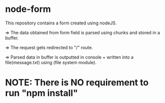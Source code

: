# node-form

This repository contains a form created using nodeJS.

=> The data obtained from form field is parsed using chunks and stored in a buffer. 

=> The request gets redirected to "/" route.

=> Parsed data in buffer is outputted in console + written into a file(message.txt) using (file system module).

# NOTE: There is NO requirement to run "npm install"
